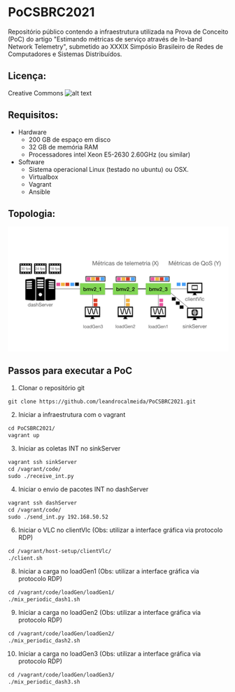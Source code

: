 # PoCSBRC2021

Repositório público contendo a infraestrutura utilizada na Prova de Conceito (PoC) do artigo "Estimando métricas de serviço através de In-band Network Telemetry", submetido ao XXXIX Simpósio Brasileiro de Redes de Computadores e Sistemas Distribuídos.

## Licença: 
Creative Commons ![alt text](https://upload.wikimedia.org/wikipedia/commons/thumb/9/99/Cc-by-nc_icon.svg/88px-Cc-by-nc_icon.svg.png)

## Requisitos: 
- Hardware
    - 200 GB de espaço em disco
    - 32 GB de memória RAM
    - Processadores intel Xeon E5-2630 2.60GHz (ou similar)
- Software
    - Sistema operacional Linux (testado no ubuntu) ou OSX.
    - Virtualbox
    - Vagrant
    - Ansible

## Topologia:
![alt text](https://raw.githubusercontent.com/leandrocalmeida/PoCSBRC2021/main/pictures/Cenario.jpeg)

## Passos para executar a PoC
1. Clonar o repositório git

``` 
git clone https://github.com/leandrocalmeida/PoCSBRC2021.git
```

2. Iniciar a infraestrutura com o vagrant
```
cd PoCSBRC2021/ 
vagrant up
```
3. Iniciar as coletas INT no sinkServer
```
vagrant ssh sinkServer
cd /vagrant/code/
sudo ./receive_int.py
```
4. Iniciar o envio de pacotes INT no dashServer
```
vagrant ssh dashServer
cd /vagrant/code/
sudo ./send_int.py 192.168.50.52
```
6. Iniciar o VLC no clientVlc (Obs: utilizar a interface gráfica via protocolo RDP)
```
cd /vagrant/host-setup/clientVlc/
./client.sh
```
8. Iniciar a carga no loadGen1 (Obs: utilizar a interface gráfica via protocolo RDP)
```
cd /vagrant/code/loadGen/loadGen1/
./mix_periodic_dash1.sh
```
9. Iniciar a carga no loadGen2 (Obs: utilizar a interface gráfica via protocolo RDP)
```
cd /vagrant/code/loadGen/loadGen2/
./mix_periodic_dash2.sh
```
10. Iniciar a carga no loadGen3 (Obs: utilizar a interface gráfica via protocolo RDP)
```
cd /vagrant/code/loadGen/loadGen3/
./mix_periodic_dash3.sh
```
